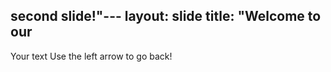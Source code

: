 second slide!"---
layout: slide
title: "Welcome to our 
---
Your text
Use the left arrow to go back!
